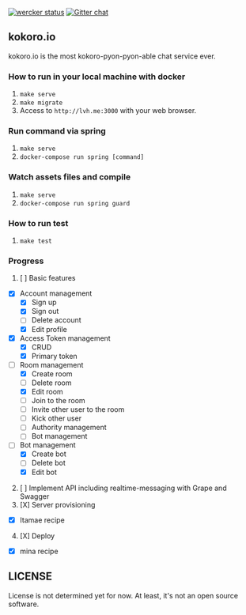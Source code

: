 [![wercker status](https://app.wercker.com/status/7983d098360820d4bfb7df6f88161b04/s/master "wercker status")](https://app.wercker.com/project/byKey/7983d098360820d4bfb7df6f88161b04)
[![Gitter chat](https://badges.gitter.im/gitterHQ/gitter.png)](https://gitter.im/kokoro_io/Lobby)

## kokoro.io

kokoro.io is the most kokoro-pyon-pyon-able chat service ever.

### How to run in your local machine with docker

1. `make serve`
1. `make migrate`
1. Access to `http://lvh.me:3000` with your web browser.

### Run command via spring

1. `make serve`
1. `docker-compose run spring [command]`

### Watch assets files and compile

1. `make serve`
1. `docker-compose run spring guard`

### How to run test

1. `make test`

### Progress

1. [ ] Basic features
  - [X] Account management
    - [X] Sign up
    - [X] Sign out
    - [ ] Delete account
    - [X] Edit profile
  - [X] Access Token management
    - [X] CRUD
    - [X] Primary token
  - [ ] Room management
    - [X] Create room
    - [ ] Delete room
    - [X] Edit room
    - [ ] Join to the room
    - [ ] Invite other user to the room
    - [ ] Kick other user
    - [ ] Authority management
    - [ ] Bot management
  - [ ] Bot management
    - [X] Create bot
    - [ ] Delete bot
    - [X] Edit bot
2. [ ] Implement API including realtime-messaging with Grape and Swagger
3. [X] Server provisioning
  - [X] Itamae recipe
4. [X] Deploy
  - [X] mina recipe


## LICENSE

License is not determined yet for now.
At least, it's not an open source software.


